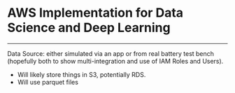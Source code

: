 # AWS Implementation for Data Science and Deep Learning
---
Data Source: either simulated via an app or from real battery test bench (hopefully both to show multi-integration and use of IAM Roles and Users).

- Will likely store things in S3, potentially RDS.
- Will use parquet files
